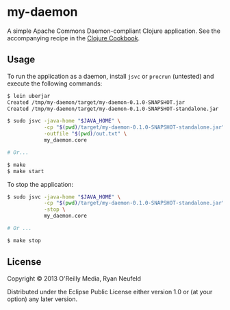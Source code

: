 # my-daemon

A simple Apache Commons Daemon-compliant Clojure application. See the
accompanying recipe in the [Clojure Cookbook](http://clojure-cookbook.com).

## Usage

To run the application as a daemon, install `jsvc` or `procrun` (untested)
and execute the following commands:

```sh
$ lein uberjar
Created /tmp/my-daemon/target/my-daemon-0.1.0-SNAPSHOT.jar
Created /tmp/my-daemon/target/my-daemon-0.1.0-SNAPSHOT-standalone.jar

$ sudo jsvc -java-home "$JAVA_HOME" \
            -cp "$(pwd)/target/my-daemon-0.1.0-SNAPSHOT-standalone.jar" \
            -outfile "$(pwd)/out.txt" \
            my_daemon.core

# Or...

$ make
$ make start
```

To stop the application:

```sh
$ sudo jsvc -java-home "$JAVA_HOME" \
            -cp "$(pwd)/target/my-daemon-0.1.0-SNAPSHOT-standalone.jar" \
            -stop \
            my_daemon.core

# Or ...

$ make stop
```

## License

Copyright © 2013 O'Reilly Media, Ryan Neufeld

Distributed under the Eclipse Public License either version 1.0 or (at
your option) any later version.
